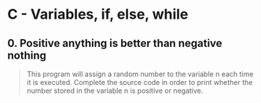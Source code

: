 # C - Variables, if, else, while

## 0. Positive anything is better than negative nothing 
> This program will assign a random number to the variable n each time it is executed. Complete the source code in order to print whether the number stored in the variable n is positive or negative.

